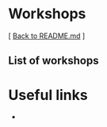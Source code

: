 # Workshops

[ [Back to README.md](https://github.com/rhjacobsen/CN_workshops/blob/master/README.md) ]

## List of workshops



# Useful links

- 